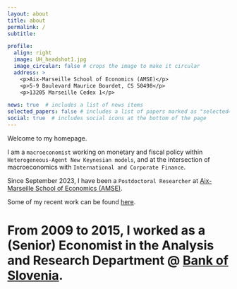 ```yaml
---
layout: about
title: about
permalink: /
subtitle:

profile:
  align: right
  image: UH_headshot1.jpg
  image_circular: false # crops the image to make it circular
  address: >
    <p>Aix-Marseille School of Economics (AMSE)</p>
    <p>5-9 Boulevard Maurice Bourdet, CS 50498</p>
    <p>13205 Marseille Cedex 1</p>

news: true  # includes a list of news items
selected_papers: false # includes a list of papers marked as "selected={true}"
social: true  # includes social icons at the bottom of the page
---
```


Welcome to my homepage. 

I am a `macroeconomist` working on monetary and fiscal policy within `Heterogeneous-Agent New Keynesian models`, and at the intersection of macroeconomics with `International and Corporate Finance`. 

Since September 2023, I have been  a `Postdoctoral Researcher` at [Aix-Marseille School of Economics (AMSE)](https://www.amse-aixmarseille.fr/en). 
 
Some of my recent work can be found [here](/publications/).

# From 2009 to 2015, I worked as a (Senior) Economist in the Analysis and Research Department @ [Bank of Slovenia](https://www.bsi.si/en).
